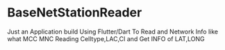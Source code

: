 # BaseNetStationReader
Just an Application build Using Flutter/Dart To Read and Network Info like what MCC MNC Reading Celltype,LAC,CI and Get  INFO of LAT,LONG
